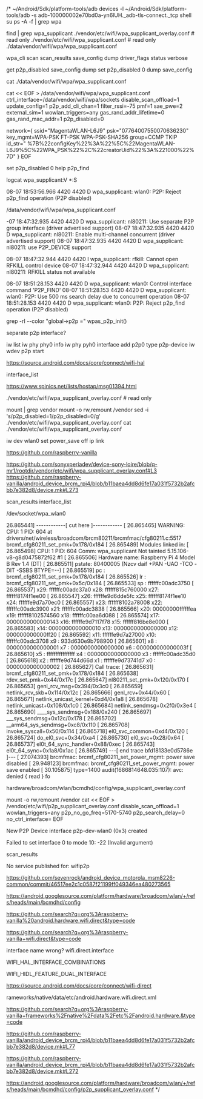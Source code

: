 /*
~/Android/Sdk/platform-tools/adb devices -l
~/Android/Sdk/platform-tools/adb -s adb-100000002e70bd0a-yn6lUH._adb-tls-connect._tcp shell
su
ps -A -f | grep wpa

find | grep wpa_supplicant
./vendor/etc/wifi/wpa_supplicant_overlay.conf # read only
./vendor/etc/wifi/wpa_supplicant.conf # read only
./data/vendor/wifi/wpa/wpa_supplicant.conf

wpa_cli
scan
scan_results
save_config
dump
driver_flags
status verbose

get p2p_disabled
save_config
dump
set p2p_disabled 0
dump
save_config

cat ./data/vendor/wifi/wpa/wpa_supplicant.conf

cat << EOF > /data/vendor/wifi/wpa/wpa_supplicant.conf
ctrl_interface=/data/vendor/wifi/wpa/sockets
disable_scan_offload=1
update_config=1
p2p_add_cli_chan=1
filter_rssi=-75
pmf=1
sae_pwe=2
external_sim=1
wowlan_triggers=any
gas_rand_addr_lifetime=0
gas_rand_mac_addr=1
p2p_disabled=0

network={
ssid="MagentaWLAN-L6J9"
psk="07764007550070636230"
key_mgmt=WPA-PSK FT-PSK WPA-PSK-SHA256
group=CCMP TKIP
id_str="
%7B%22configKey%22%3A%22%5C%22MagentaWLAN-L6J9%5C%22WPA_PSK%22%2C%22creatorUid%22%3A%221000%22%7D"
}
EOF

set p2p_disabled 0
help p2p_find

logcat wpa_supplicant:V *:S

08-07 18:53:56.966 4420 4420 D wpa_supplicant: wlan0: P2P: Reject p2p_find operation (P2P disabled)

/data/vendor/wifi/wpa/wpa_supplicant.conf

-07 18:47:32.935 4420 4420 D wpa_supplicant: nl80211: Use separate P2P group interface (driver
advertised support)
08-07 18:47:32.935 4420 4420 D wpa_supplicant: nl80211: Enable multi-channel concurrent (driver
advertised support)
08-07 18:47:32.935 4420 4420 D wpa_supplicant: nl80211: use P2P_DEVICE support

08-07 18:47:32.944 4420 4420 I wpa_supplicant: rfkill: Cannot open RFKILL control device
08-07 18:47:32.944 4420 4420 D wpa_supplicant: nl80211: RFKILL status not available

08-07 18:51:28.153 4420 4420 D wpa_supplicant: wlan0: Control interface command 'P2P_FIND'
08-07 18:51:28.153 4420 4420 D wpa_supplicant: wlan0: P2P: Use 500 ms search delay due to concurrent
operation
08-07 18:51:28.153 4420 4420 D wpa_supplicant: wlan0: P2P: Reject p2p_find operation (P2P disabled)

grep -rI --color "global->p2p ="
wpas_p2p_init()

separate p2p interface?

iw list
iw phy phy0 info
iw phy pyh0 interface add p2p0 type p2p-device
iw wdev <idx> p2p start

https://source.android.com/docs/core/connect/wifi-hal

interface_list

https://www.spinics.net/lists/hostap/msg01394.html

./vendor/etc/wifi/wpa_supplicant_overlay.conf # read only

mount | grep vendor
mount -o rw,remount /vendor
sed -i 's/p2p_disabled=1/p2p_disabled=0/g' ./vendor/etc/wifi/wpa_supplicant_overlay.conf
cat ./vendor/etc/wifi/wpa_supplicant_overlay.conf

iw dev wlan0 set power_save off
ip link

https://github.com/raspberry-vanilla

https://github.com/sonyxperiadev/device-sony-loire/blob/q-mr1/rootdir/vendor/etc/wifi/wpa_supplicant_overlay.conf#L3
https://github.com/raspberry-vanilla/android_device_brcm_rpi4/blob/b11baea4dd8d6fe17a031f5732b2afcbb7e382d8/device.mk#L273

scan_results
interface_list

/dev/socket/wpa_wlan0

26.865441] ------------[ cut here ]------------
[   26.865465] WARNING: CPU: 1 PID: 604 at
drivers/net/wireless/broadcom/brcm80211/brcmfmac/cfg80211.c:5517 brcmf_cfg80211_set_pmk+0x178/0x184
[   26.865489] Modules linked in:
[   26.865498] CPU: 1 PID: 604 Comm: wpa_supplicant Not tainted 5.15.106-v8-g8d0475872f62 #1
[   26.865506] Hardware name: Raspberry Pi 4 Model B Rev 1.4 (DT)
[   26.865511] pstate: 80400005 (Nzcv daif +PAN -UAO -TCO -DIT -SSBS BTYPE=--)
[   26.865519] pc : brcmf_cfg80211_set_pmk+0x178/0x184
[   26.865526] lr : brcmf_cfg80211_set_pmk+0x5c/0x184
[   26.865533] sp : ffffffc00adc3750
[   26.865537] x29: ffffffc00adc37a0 x28: ffffff815c760000 x27: ffffff8174f1ee00
[   26.865547] x26: ffffffe9d6dde5fc x25: ffffff8174f1ee10 x24: ffffffe9d7a70ec0
[   26.865557] x23: ffffff8102a78008 x22: ffffffc00adc3900 x21: ffffffc00adc3838
[   26.865566] x20: 00000000ffffffea x19: ffffff8102574560 x18: ffffffc00aa6d088
[   26.865574] x17: 0000000000000143 x16: ffffffe9d7117f78 x15: ffffff816be8e000
[   26.865583] x14: 0000000000000010 x13: 0000000000000000 x12: 000000000000ff20
[   26.865592] x11: ffffffe9d7a27000 x10: ffffffc00adc3708 x9 : 933d630e9b798900
[   26.865601] x8 : 0000000000000001 x7 : 0000000000000000 x6 : 000000000000003f
[   26.865610] x5 : ffffffffffffffff x4 : 0000000000000000 x3 : ffffffc00adc35d0
[   26.865618] x2 : ffffffe9d744d66d x1 : ffffffe9d73741d7 x0 : 0000000000000002
[   26.865627] Call trace:
[   26.865631] brcmf_cfg80211_set_pmk+0x178/0x184
[   26.865638] rdev_set_pmk+0x44/0x17c
[   26.865647] nl80211_set_pmk+0x120/0x170
[   26.865653] genl_rcv_msg+0x394/0x3c0
[   26.865659] netlink_rcv_skb+0x114/0x12c
[   26.865666] genl_rcv+0x44/0x60
[   26.865671] netlink_unicast_kernel+0xd4/0x1a8
[   26.865678] netlink_unicast+0x108/0x1c0
[   26.865684] netlink_sendmsg+0x2f0/0x3e4
[   26.865690] ____sys_sendmsg+0x188/0x240
[   26.865697] ___sys_sendmsg+0x12c/0x178
[   26.865702] __arm64_sys_sendmsg+0xc8/0x110
[   26.865708] invoke_syscall+0x50/0x114
[   26.865718] el0_svc_common+0xd4/0x120
[   26.865724] do_el0_svc+0x34/0xa4
[   26.865730] el0_svc+0x28/0x64
[   26.865737] el0t_64_sync_handler+0x88/0xec
[   26.865743] el0t_64_sync+0x1a8/0x1ac
[   26.865749] ---[ end trace bfd18133e0d5786e ]---
[   27.074393] brcmfmac: brcmf_cfg80211_set_power_mgmt: power save disabled
[   29.948123] brcmfmac: brcmf_cfg80211_set_power_mgmt: power save enabled
[   30.105875] type=1400 audit(1686814648.035:107): avc: denied { read } fo

hardware/broadcom/wlan/bcmdhd/config/wpa_supplicant_overlay.conf

mount -o rw,remount /vendor
cat << EOF > /vendor/etc/wifi/p2p_supplicant_overlay.conf
disable_scan_offload=1
wowlan_triggers=any
p2p_no_go_freq=5170-5740
p2p_search_delay=0
no_ctrl_interface=
EOF

New P2P Device interface p2p-dev-wlan0 (0x3) created

Failed to set interface 0 to mode 10: -22 (Invalid argument)

scan_results

No service published for: wifip2p

https://github.com/sevenrock/android_device_motorola_msm8226-common/commit/46517ee2c1c0587f21199ff049346ea480273565

https://android.googlesource.com/platform/hardware/broadcom/wlan/+/refs/heads/main/bcmdhd/config

https://github.com/search?q=org%3Araspberry-vanilla%20android.hardware.wifi.direct&type=code

https://github.com/search?q=org%3Araspberry-vanilla+wifi.direct&type=code

interface name wrong?
wifi.direct.interface

WIFI_HAL_INTERFACE_COMBINATIONS

WIFI_HIDL_FEATURE_DUAL_INTERFACE

https://source.android.com/docs/core/connect/wifi-direct

rameworks/native/data/etc/android.hardware.wifi.direct.xml

https://github.com/search?q=org%3Araspberry-vanilla+frameworks%2Fnative%2Fdata%2Fetc%2Fandroid.hardware.&type=code

https://github.com/raspberry-vanilla/android_device_brcm_rpi4/blob/b11baea4dd8d6fe17a031f5732b2afcbb7e382d8/device.mk#L77

https://github.com/raspberry-vanilla/android_device_brcm_rpi4/blob/b11baea4dd8d6fe17a031f5732b2afcbb7e382d8/device.mk#L272

https://android.googlesource.com/platform/hardware/broadcom/wlan/+/refs/heads/main/bcmdhd/config/p2p_supplicant_overlay.conf
*/